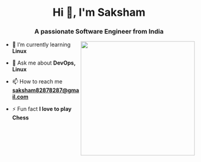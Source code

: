 <h1 align="center">Hi 👋, I'm Saksham</h1>
<h3 align="center">A passionate Software Engineer from India</h3>

<img align="right" width="300" src="https://giffiles.alphacoders.com/171/171294.gif">

- 🌱 I’m currently learning **Linux**

- 💬 Ask me about **DevOps, Linux**

- 📫 How to reach me **saksham82878287@gmail.com**

- ⚡ Fun fact **I love to play Chess**
